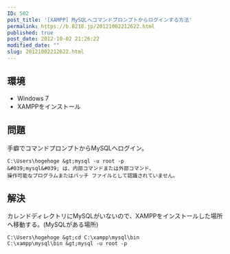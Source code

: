 ```yaml
---
ID: 502
post_title: '[XAMPP] MySQLへコマンドプロンプトからログインする方法'
permalink: https://b.0218.jp/20121002212622.html
published: true
post_date: 2012-10-02 21:26:22
modified_date: ""
slug: 20121002212622.html
---
```

<!--more-->
## 環境

* Windows 7
* XAMPPをインストール

## 問題
手癖でコマンドプロンプトからMySQLへログイン。

```
C:\Users\hogehoge &gt;mysql -u root -p
&#039;mysql&#039; は、内部コマンドまたは外部コマンド、
操作可能なプログラムまたはバッチ ファイルとして認識されていません。
```

## 解決
カレンドディレクトリにMySQLがいないので、XAMPPをインストールした場所へ移動する。(MySQLがある場所)

```
C:\Users\hogehoge &gt;cd C:\xampp\mysql\bin
C:\xampp\mysql\bin &gt;mysql -u root -p
```